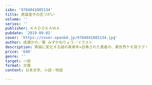 ```yaml
---
isbn: '9784041085134'
title: 黒猫皇子の恋つがい
volume: ''
series: ''
publisher: ＫＡＤＯＫＡＷＡ
pubdate: '2019-09-01'
cover: 'https://cover.openbd.jp/9784041085134.jpg'
author: 成瀬かの／著 みずかねりょう／イラスト
description: 黒猫に変化する謎の美青年×召喚された勇者の、異世界ケモ耳ラブ！
price: '640'
genre: ''
target: 一般
format: 文庫
content: 日本文学、小説・物語

---
```

